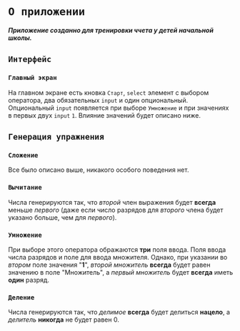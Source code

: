 # `О приложении`
<!-- 
*   [Интерфейс](https://github.com/lyakhovoy-dmitry/calc-training#Интерфейс)
*   [Генерация упражнения](https://github.com/lyakhovoy-dmitry/calc-training#Генерация-упражнения) -->
***Приложение созданно для тренировки ччета у детей начальной школы.***
## `Интерфейс`

### `Главный экран`
На главном экране есть кновка `Старт`, `select` элемент с выбором оператора, два обязательных `input` и один опциональный.
Опциональный `input` появляется при выборе `Умножение` и при значениях в первых двух `input` `1`. Влияние значений будет описано ниже.

## `Генерация упражнения`
### `Сложение`

Все было описано выше, никакого особого поведения нет.

### `Вычитание`

Числа генерируются так, что *второй* член выражения будет **всегда** меньше *первого* (даже если число разрядов для *второго* члена будет указано больше, чем для *первого*).

### `Умножение`

При выборе этого оператора ображаются **три** поля ввода. Поля ввода числа разрядов и поле для ввода множителя.
Однако, при указании во *втором* поле значения "**1**", *второй множитель* **всегда** будет равен значению в поле "Множитель", а *первый множитель* будет **всегда** иметь **один** разряд.

### `Деление`

Числа генерируются так, что *делимое* **всегда** будет делиться **нацело**, а *делитель* **никогда** не будет равен 0.
